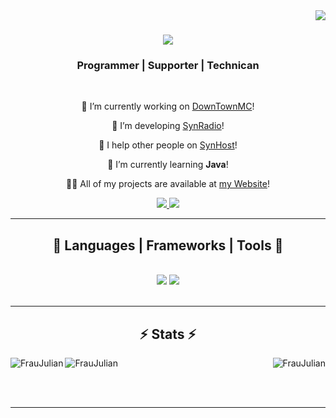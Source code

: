 <img align="right" src="https://visitor-badge.laobi.icu/badge?page_id=fraujulian.fraujulian" />

<h1 align="center">
    <img src="https://readme-typing-svg.herokuapp.com/?font=Righteous&size=35&center=true&vCenter=true&width=500&height=70&duration=6000&lines=Hi+there!+👋;+I'm+Julian+Lechner+|+FrauJulian;" />
</h1>

<h3 align="center">Programmer | Supporter | Technican</h3>

<br/>

<div align="center">
 
🔭 I’m currently working on [DownTownMC](https://DownTownMC.de/)!

👯 I’m developing [SynRadio](https://SynRadio.de/)!

🤝 I help other people on [SynHost](https://SynHost.de/)!

🌱 I’m currently learning **Java**!

👨‍💻 All of my projects are available at [my Website](https://FrauJulian.xyz/)!

 </div>
 
<div align="center"> 
  <a href="mailto:fraujulian@lechner.top">
    <img src="https://img.shields.io/badge/mail-333333?style=for-the-badge&logo=gmail&logoColor=red" />
  </a>
  <a href="https://salesp07.github.io" target="_blank">
     <img src="https://img.shields.io/badge/Portfolio-FF5722?style=for-the-badge&logo=todoist&logoColor=white" target="_blank" /> <!-- sqlite, safari, google-chrome are other good icon options -->
  </a>
</div>

 <hr/>
 
<h2 align="center">🧰 Languages | Frameworks | Tools 🧰</h2>
<br/>
<div align="center">
    <img src="https://skillicons.dev/icons?i=react,bootstrap,mui,html,css,vscode,github,figma,tailwind,git,r" />
    <img src="https://skillicons.dev/icons?i=nodejs,python,javascript,typescript,express,firebase,mongodb,c,java,nextjs,mysql,flask" /><br>
</div>

<br/>
<hr/>

<h2 align="center">⚡ Stats ⚡</h2>

<p><img align="left" src="https://github-readme-stats.vercel.app/api/top-langs?username=fraujulian&show_icons=true&locale=en&layout=compact&theme=tokyonight" alt="FrauJulian" /></p>
<p><img align="right" src="https://github-readme-stats.vercel.app/api?username=fraujulian&show_icons=true&locale=en&theme=tokyonight" alt="FrauJulian" /></p>
<p><img align="center" src="https://github-readme-streak-stats.herokuapp.com/?user=fraujulian&&theme=tokyonight" alt="FrauJulian" /></p>

<br/><br/>

<hr/>


<br/>

